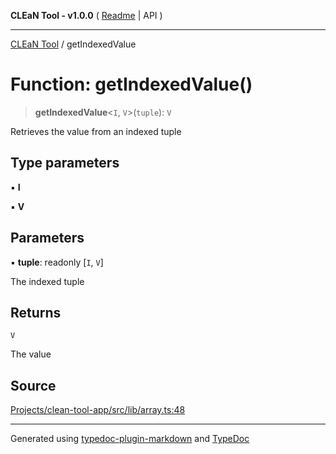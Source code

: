 **CLEaN Tool - v1.0.0** ( [Readme](../README.md) \| API )

***

[CLEaN Tool](../exports.md) / getIndexedValue

# Function: getIndexedValue()

> **getIndexedValue**\<`I`, `V`\>(`tuple`): `V`

Retrieves the value from an indexed tuple

## Type parameters

▪ **I**

▪ **V**

## Parameters

▪ **tuple**: readonly [`I`, `V`]

The indexed tuple

## Returns

`V`

The value

## Source

[Projects/clean-tool-app/src/lib/array.ts:48](https://github.com/yuckyh/clean-tool-app/)

***

Generated using [typedoc-plugin-markdown](https://www.npmjs.com/package/typedoc-plugin-markdown) and [TypeDoc](https://typedoc.org/)
